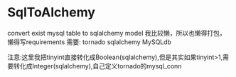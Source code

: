 # SqlToAlchemy
convert exist mysql table to sqlalchemy model
我比较懒，所以也懒得打包，懒得写requirements
需要:
tornado
sqlalchemy
MySQLdb




注意:这里我把tinyint直接转化成Boolean(sqlalchemy),但是其实如果tinyint>1,需要转化成Integer(sqlalchemy),自己定义tornado的mysql_conn